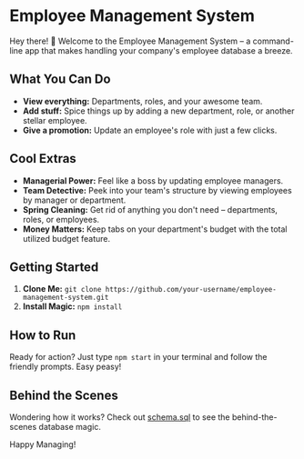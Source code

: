 # Employee Management System

Hey there! 👋 Welcome to the Employee Management System – a command-line app that makes handling your company's employee database a breeze.

## What You Can Do

- **View everything:** Departments, roles, and your awesome team.
- **Add stuff:** Spice things up by adding a new department, role, or another stellar employee.
- **Give a promotion:** Update an employee's role with just a few clicks.

## Cool Extras

- **Managerial Power:** Feel like a boss by updating employee managers.
- **Team Detective:** Peek into your team's structure by viewing employees by manager or department.
- **Spring Cleaning:** Get rid of anything you don't need – departments, roles, or employees.
- **Money Matters:** Keep tabs on your department's budget with the total utilized budget feature.

## Getting Started

1. **Clone Me:** `git clone https://github.com/your-username/employee-management-system.git`
2. **Install Magic:** `npm install`

## How to Run

Ready for action? Just type `npm start` in your terminal and follow the friendly prompts. Easy peasy!

## Behind the Scenes

Wondering how it works? Check out [schema.sql](./db/schema.sql) to see the behind-the-scenes database magic.


Happy Managing! 
